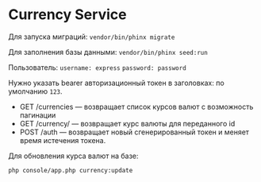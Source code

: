 # Currency Service

Для запуска миграций: 
`vendor/bin/phinx migrate`

Для заполнения базы данными: 
`vendor/bin/phinx seed:run`

Пользователь:
`username: express`
`password: password`

Нужно указать bearer авторизационный токен в заголовках: по умолчанию `123`.

- GET /currencies — возвращает список курсов валют с возможность пагинации
- GET /currency/ — возвращает курс валюты для переданного id
- POST /auth — возвращает новый сгенерированный токен и меняет время истечения токена.

Для обновления курса валют на базе: 

`php console/app.php currency:update`
